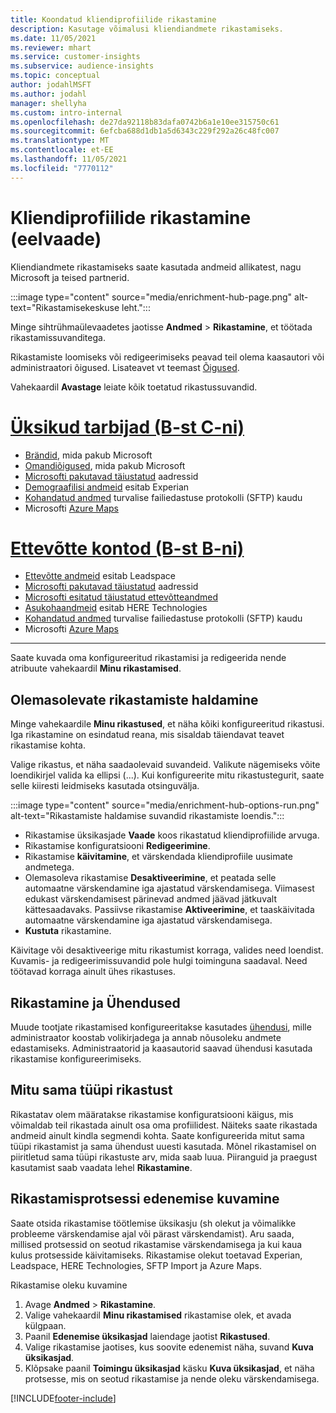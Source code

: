 ```yaml
---
title: Koondatud kliendiprofiilide rikastamine
description: Kasutage võimalusi kliendiandmete rikastamiseks.
ms.date: 11/05/2021
ms.reviewer: mhart
ms.service: customer-insights
ms.subservice: audience-insights
ms.topic: conceptual
author: jodahlMSFT
ms.author: jodahl
manager: shellyha
ms.custom: intro-internal
ms.openlocfilehash: de27da92118b83dafa0742b6a1e10ee315750c61
ms.sourcegitcommit: 6efcba688d1db1a5d6343c229f292a26c48fc007
ms.translationtype: MT
ms.contentlocale: et-EE
ms.lasthandoff: 11/05/2021
ms.locfileid: "7770112"
---
```

# <a name="enrichment-for-customer-profiles-preview"></a>Kliendiprofiilide rikastamine (eelvaade)

Kliendiandmete rikastamiseks saate kasutada andmeid allikatest, nagu Microsoft ja teised partnerid.

:::image type="content" source="media/enrichment-hub-page.png" alt-text="Rikastamisekeskuse leht.":::

Minge sihtrühmaülevaadetes jaotisse **Andmed** > **Rikastamine**, et töötada rikastamissuvanditega.  

Rikastamiste loomiseks või redigeerimiseks peavad teil olema kaasautori või administraatori õigused. Lisateavet vt teemast [Õigused](permissions.md).

Vahekaardil **Avastage** leiate kõik toetatud rikastussuvandid.

# <a name="individual-consumers-b-to-c"></a>[Üksikud tarbijad (B-st C-ni)](#tab/b2c)

- [Brändid](enrichment-microsoft.md), mida pakub Microsoft
- [Omandiõigused](enrichment-microsoft.md), mida pakub Microsoft
- [Microsofti pakutavad täiustatud](enrichment-enhanced-addresses.md) aadressid 
- [Demograafilisi andmeid](enrichment-experian.md) esitab Experian
- [Kohandatud andmed](enrichment-SFTP-custom-import.md) turvalise failiedastuse protokolli (SFTP) kaudu 
- Microsofti [Azure Maps](enrichment-azure-maps.md)

# <a name="business-accounts-b-to-b"></a>[Ettevõtte kontod (B-st B-ni)](#tab/b2b)

- [Ettevõtte andmeid](enrichment-leadspace.md) esitab Leadspace
- [Microsofti pakutavad täiustatud](enrichment-enhanced-addresses.md) aadressid 
- [Microsofti esitatud täiustatud ettevõtteandmed](enrichment-enhanced-company-data.md)
- [Asukohaandmeid](enrichment-here.md) esitab HERE Technologies 
- [Kohandatud andmed](enrichment-SFTP-custom-import.md) turvalise failiedastuse protokolli (SFTP) kaudu 
- Microsofti [Azure Maps](enrichment-azure-maps.md)

---

Saate kuvada oma konfigureeritud rikastamisi ja redigeerida nende atribuute vahekaardil **Minu rikastamised**.

## <a name="manage-existing-enrichments"></a>Olemasolevate rikastamiste haldamine

Minge vahekaardile **Minu rikastused**, et näha kõiki konfigureeritud rikastusi. Iga rikastamine on esindatud reana, mis sisaldab täiendavat teavet rikastamise kohta.

Valige rikastus, et näha saadaolevaid suvandeid. Valikute nägemiseks võite loendikirjel valida ka ellipsi (...). Kui konfigureerite mitu rikastustegurit, saate selle kiiresti leidmiseks kasutada otsinguvälja.

:::image type="content" source="media/enrichment-hub-options-run.png" alt-text="Rikastamiste haldamise suvandid rikastamiste loendis.":::

- Rikastamise üksikasjade **Vaade** koos rikastatud kliendiprofiilide arvuga.
- Rikastamise konfiguratsiooni **Redigeerimine**.
- Rikastamise **käivitamine**, et värskendada kliendiprofiile uusimate andmetega.
- Olemasoleva rikastamise **Desaktiveerimine**, et peatada selle automaatne värskendamine iga ajastatud värskendamisega. Viimasest edukast värskendamisest pärinevad andmed jäävad jätkuvalt kättesaadavaks. Passiivse rikastamise **Aktiveerimine**, et taaskäivitada automaatne värskendamine iga ajastatud värskendamisega.
- **Kustuta** rikastamine.

Käivitage või desaktiveerige mitu rikastumist korraga, valides need loendist. Kuvamis- ja redigeerimissuvandid pole hulgi toiminguna saadaval. Need töötavad korraga ainult ühes rikastuses.

## <a name="enrichments-and-connections"></a>Rikastamine ja Ühendused

Muude tootjate rikastamised konfigureeritakse kasutades [ühendusi](connections.md), mille administraator koostab volikirjadega ja annab nõusoleku andmete edastamiseks. Administraatorid ja kaasautorid saavad ühendusi kasutada rikastamise konfigureerimiseks.  

## <a name="multiple-enrichments-of-the-same-type"></a>Mitu sama tüüpi rikastust

Rikastatav olem määratakse rikastamise konfiguratsiooni käigus, mis võimaldab teil rikastada ainult osa oma profiilidest. Näiteks saate rikastada andmeid ainult kindla segmendi kohta. Saate konfigureerida mitut sama tüüpi rikastamist ja sama ühendust uuesti kasutada. Mõnel rikastamisel on piiritletud sama tüüpi rikastuste arv, mida saab luua. Piiranguid ja praegust kasutamist saab vaadata lehel **Rikastamine**.

## <a name="see-the-progress-of-the-enrichment-process"></a>Rikastamisprotsessi edenemise kuvamine

Saate otsida rikastamise töötlemise üksikasju (sh olekut ja võimalikke probleeme värskendamise ajal või pärast värskendamist). Aru saada, millised protsessid on seotud rikastamise värskendamisega ja kui kaua kulus protsesside käivitamiseks. Rikastamise olekut toetavad Experian, Leadspace, HERE Technologies, SFTP Import ja Azure Maps.

Rikastamise oleku kuvamine

1. Avage **Andmed** > **Rikastamine**. 
1. Valige vahekaardil **Minu rikastamised** rikastamise olek, et avada külgpaan. 
1. Paanil **Edenemise üksikasjad** laiendage jaotist **Rikastused**. 
1. Valige rikastamise jaotises, kus soovite edenemist näha, suvand **Kuva üksikasjad**. 
1. Klõpsake paanil **Toimingu üksikasjad** käsku **Kuva üksikasjad**, et näha protsesse, mis on seotud rikastamise ja nende oleku värskendamisega. 

[!INCLUDE[footer-include](../includes/footer-banner.md)]

